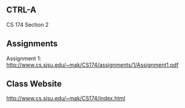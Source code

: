 CTRL-A
------
CS 174 Section 2

Assignments
-----------
Assignment 1: http://www.cs.sjsu.edu/~mak/CS174/assignments/1/Assignment1.pdf

Class Website
-------------
http://www.cs.sjsu.edu/~mak/CS174/index.html